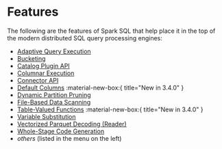 # Features

The following are the features of Spark SQL that help place it in the top of the modern distributed SQL query processing engines:

* [Adaptive Query Execution](../adaptive-query-execution/index.md)
* [Bucketing](../bucketing/index.md)
* [Catalog Plugin API](../connector/catalog/index.md)
* [Columnar Execution](../columnar-execution/index.md)
* [Connector API](../connector/index.md)
* [Default Columns](../default-columns/index.md) :material-new-box:{ title="New in 3.4.0" }
* [Dynamic Partition Pruning](../dynamic-partition-pruning/index.md)
* [File-Based Data Scanning](../file-based-data-scanning/index.md)
* [Table-Valued Functions](../table-valued-functions/index.md) :material-new-box:{ title="New in 3.4.0" }
* [Variable Substitution](../variable-substitution.md)
* [Vectorized Parquet Decoding (Reader)](../vectorized-decoding/index.md)
* [Whole-Stage Code Generation](../whole-stage-code-generation/index.md)
* _others_ (listed in the menu on the left)
